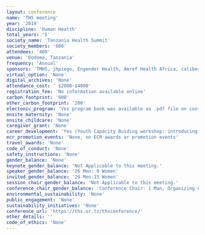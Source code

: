 ```yaml
---
layout: conference 
name: 'THS meeting'
year: '2019'
discipline: 'Human Health'
total_years: '5'
society_name: 'Tanzania Health Summit'
society_members: '600'
attendees: '400'
venue: 'Dodoma, Tanzania'
frequency: 'Annual'
sponsors: 'TMHS, jhpiego, Engender Health, Amref Health Africa, caliber, IMA world helath, SHOPD plus, medicopres, Powecomputers, The Agha Khan hospital, T-MARC Tanzania'
virtual_option: 'None'
digital_archives: 'None'
attendance_cost: ' $2000-$4000'
registration_fee: 'No information available online'
carbon_footprint: '800'
other_carbon_footprint: '200'
electonic_program: 'Yes program book was available as .pdf file on conference website.'
onsite_maternity: 'None'
onsite_childcare: 'None'
caregiver_grant: 'None'
career_development: 'Yes (Youth Capacity Buiding workshop: introducing youth to the latest trends worldwide in leadership, entrepreneurship, promotion, CV writing and personality development techniques. The workshop aims to strengthen capacity of young generation to take action on their personal development and to contribute towards the achievement of the national development vision 2025. It will also provide a platform to allow young people to express their expectations in leadership, job creation etc.) '
ecr_promotion_events: 'None, no ECR awards or promotion events'
travel_awards: 'None'
code_of_conduct: 'None'
safety_instructions: 'None'
gender_balance: 'None'
keynote_gender_balance: 'Not Applicable to this meeting.'
speaker_gender_balance: '26 Men: 9 Women'
invited_gender_balance: '29 Men:15 Women'
session_chair_gender_balance: 'Not Applicable to this meeting.'
conference_chair_gender_balance: 'Conference Chair: 1 Man, Organizing Committee: chair: 1 Man, members: 8 Men: 4 Women, Board memebrs: 6 Men: 2 Women'
environmental_sustainability: 'None'
public_engagement: 'None'
sustainability_initiatives: 'None'
conference_url: 'https://ths.or.tz/thsconference/'
other_details: ''
code_of_ethics: 'None'
---
```

